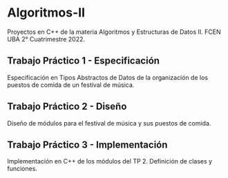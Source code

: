 # Algoritmos-II
Proyectos en C++ de la materia Algoritmos y Estructuras de Datos II.  FCEN UBA 2° Cuatrimestre 2022.

##  Trabajo Práctico 1 - Especificación
Especificación en Tipos Abstractos de Datos de la organización de los puestos de comida de un festival de música. 

##  Trabajo Práctico 2 - Diseño
Diseño de módulos para el festival de música y sus puestos de comida.

##  Trabajo Práctico 3 - Implementación
Implementación en C++ de los módulos del TP 2. Definición de clases y funciones.
